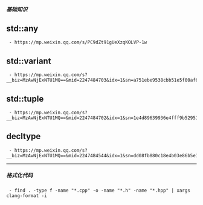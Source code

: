 ##### 基础知识

std::any
------
     - https://mp.weixin.qq.com/s/PC9dZt91gUeXzqKOLVP-1w

std::variant
------
     - https://mp.weixin.qq.com/s?__biz=MzAwNjExNTU1MQ==&mid=2247484703&idx=1&sn=a751ebe9538cbb51e5f00af6fd110c40&chksm=9b131cafac6495b92c256d89994ad43174cf68d64bc98283e00a36c30786d82073d9b147737e&cur_album_id=3676814964519157765&scene=190#rd

std::tuple
------
     - https://mp.weixin.qq.com/s?__biz=MzAwNjExNTU1MQ==&mid=2247484702&idx=1&sn=1e4d89639936e4fff9b52951c93f827e&chksm=9b131caeac6495b8b896ad8a66c45f068c7a600d430e4dc3d48314b2646ead45295dcc33e331&cur_album_id=3676814964519157765&scene=190#rd

decltype
------
     - https://mp.weixin.qq.com/s?__biz=MzAwNjExNTU1MQ==&mid=2247484544&idx=1&sn=dd08fb880c18e4b03e86b5e11f432821&chksm=9b131d30ac64942652d03d952c3b2b70ce78c8293fa23a169eaec5ce9d8811ca975f79a2d915&cur_album_id=3676814964519157765&scene=190#rd


---
##### 格式化代码
     - find . -type f -name "*.cpp" -o -name "*.h" -name "*.hpp" | xargs clang-format -i
